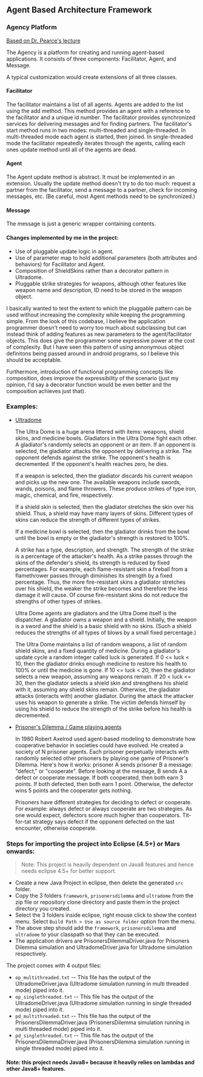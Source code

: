 ## Agent Based Architecture Framework
### Agency Platform
[Based on Dr. Pearce's lecture](http://www.cs.sjsu.edu/faculty/pearce/modules/projects/oop/agency/index.htm)

The Agency is a platform for creating and running agent-based applications. 
It consists of three components: Facilitator, Agent, and Message.

A typical customization would create extensions of all three classes.

#### Facilitator
The facilitator maintains a list of all agents. Agents are added to the list using the add method. This method provides 
an agent with a reference to the facilitator and a unique id number. The facilitator provides synchronized services 
for delivering messages and for finding partners. The facilitator's start method runs 
in two modes: multi-threaded and single-threaded. In multi-threaded mode each agent is started, then joined. 
In single-threaded mode the facilitator repeatedly iterates through the agents, calling each 
ones update method until all of the agents are dead.

#### Agent
The Agent update method is abstract. It must be implemented in an extension. 
Usually the update method doesn't try to do too much: request a partner from the facilitator, 
send a message to a partner, check for incoming messages, etc. (Be careful, most Agent methods need to be synchronized.)

#### Message
The message is just a generic wrapper containing contents.

#### Changes implemented by me in the project:
* Use of pluggable update logic in agent.
* Use of parameter map to hold additional parameters (both attributes and behaviors) for Facilitator and Agent.
* Composition of ShieldSkins rather than a decorator pattern in Ultradome.
* Pluggable strike strategies for weapons, although other features like weapon name and description, ID need to be stored in the weapon object.

I basically wanted to test the extent to which the pluggable pattern can be used without increasing the complexity while keeping the programming simple.
From the look of this codebase, I believe the application programmer doesn't need to worry too much about subclassing but can instead think of adding features as new parameters to the agent/facilitator objects.
This does give the programmer some expressive power at the cost of complexity. But I have seen this pattern of using annonymous object definitons being passed around in android programs, so I believe this should be acceptable.

Furthermore, introduction of functional programming concepts like composition, does improve the expressibility of the scenario (just my opinion, I'd say a decorator function would be even better and the composition achieves just that).


### Examples:

* [Ultradome](http://www.cs.sjsu.edu/faculty/pearce/modules/labs/patterns/ud/index.htm)

	The Ultra Dome is a huge arena littered with items: weapons, shield skins, and medicine bowls. Gladiators in the Ultra Dome fight each other. A gladiator's randomly selects an opponent or an item. If an opponent is selected, the gladiator attacks the opponent by delivering a strike. The opponent defends against the strike. The opponent's health is decremented. If the opponent's health reaches zero, he dies.

	If a weapon is selected, then the gladiator discards his current weapon and picks up the new one. The available weapons include swords, wands, poisons, and flame throwers. These produce strikes of type iron, magic, chemical, and fire, respectively.

	If a shield skin is selected, then the gladiator stretches the skin over his shield. Thus, a shield may have many layers of skins. Different types of skins can reduce the strength of different types of strikes.

	If a medicine bowl is selected, then the gladiator drinks from the bowl until the bowl is empty or the gladiator's strength is restored to 100%.

	A strike has a type, description, and strength. The strength of the strike is a percentage of the attacker's health. As a strike passes through the skins of the defender's shield, its strength is reduced by fixed percentages. For example, each flame-resistant skin a fireball from a flamethrower passes through diminishes its strength by a fixed percentage. Thus, the more fire-resistant skins a gladiator stretches over his shield, the weaker the strike becomes and therefore the less damage it will cause. Of course fire-resistant skins do not reduce the strengths of other types of strikes.

	Ultra Dome agents are gladiators and the Ultra Dome itself is the dispatcher. A gladiator owns a weapon and a shield. Initially, the weapon is a sword and the shield is a basic shield with no skins. (Such a shield reduces the strengths of all types of blows by a small fixed percentage.)

	The Ultra Dome maintains a list of random weapons, a list of random shield skins, and a fixed quantity of medicine. During a gladiator's update cycle a random integer called luck is generated. If 0 <= luck < 10, then the gladiator drinks enough medicine to restore his health to 100% or until the medicine is gone. If 10 <= luck < 20, then the gladiator selects a new weapon, assuming any weapons remain. If 20 < luck <= 30, then the gladiator selects a shield skin and strengthens his shield with it, assuming any shield skins remain. Otherwise, the gladiator attacks (interacts with) another gladiator. During the attack the attacker uses his weapon to generate a strike. The victim defends himself by using his shield to reduce the strength of the strike before his health is decremented.

* [Prisoner's Dilemma / Game playing agents](http://www.cs.sjsu.edu/faculty/pearce/modules/projects/oop/agency/index.htm)
	
	In 1980 Robert Axelrod used agent-based modeling to demonstrate how cooperative behavior in societies could have evolved. He created a society of N prisoner agents. Each prisoner perpetually interacts with randomly selected other prisoners by playing one game of Prisoner's Dilemma. Here's how it works: prisoner A sends prisoner B a message: "defect," or "cooperate". Before looking at the message, B sends A a defect or cooperate message. If both cooperated, then both earn 3 points. If both defected, then both earn 1 point. Otherwise, the defector wins 5 points and the cooperator gets nothing.

	Prisoners have different strategies for deciding to defect or cooperate. For example: always defect or always cooperate are two strategies. As one would expect, defectors score much higher than cooperators. Tit-for-tat strategy says defect if the opponent defected on the last encounter, otherwise cooperate.
	
	
	
	
### Steps for importing the project into Eclipse (4.5+) or Mars onwards:
>Note: This project is heavily dependent on Java8 features and hence needs eclipse 4.5+ for better support.
* Create a new Java Project in eclipse, then delete the generated `src` folder.
* Copy the 3 folders `framework`, `prisonersdilemma` and `ultradome` from the zip file or repository clone directory and paste them in the project directory you created.
* Select the 3 folders inside eclipse, right mouse click to show the context menu. Select `Build Path > Use as source folder` option from the menu.
* The above step should add the `framework`, `prisonersdilemma` and `ultradome` to your classpath so that they can be executed.
* The application drivers are PrisonersDilemmaDriver.java for Prisoners Dilemma simulation and UltradomeDriver.java for Ultradome simulation respectively.

The project comes with 4 output files:
*  `op_multithreaded.txt` -- This file has the output of the UltradomeDriver.java (Ultradome simulation running in multi threaded mode) piped into it.
*  `op_singlethreaded.txt` -- This file has the output of the UltradomeDriver.java (Ultradome simulation running in single threaded mode) piped into it.
*  `pd_multithreaded.txt` -- This file has the output of the PrisonersDilemmaDriver.java (PrisonersDilemma simulation running in multi threaded mode) piped into it.
*  `pd_singlethreaded.txt` -- This file has the output of the PrisonersDilemmaDriver.java (PrisonersDilemma simulation running in single threaded mode) piped into it.
 
#### Note: this project needs Java8+ because it heavily relies on lambdas and other Java8+ features. 